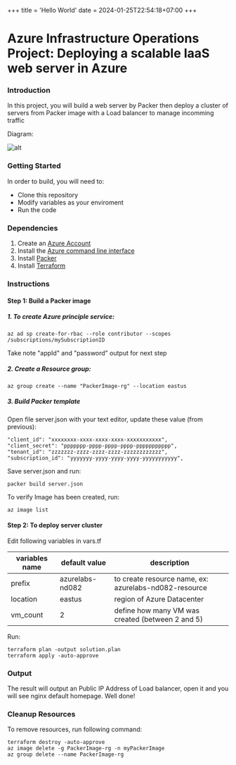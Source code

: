 +++
title = 'Hello World'
date = 2024-01-25T22:54:18+07:00
+++
# Azure Infrastructure Operations Project: Deploying a scalable IaaS web server in Azure

### Introduction
In this project, you will build a web server by Packer then deploy a cluster of servers from Packer image with a Load balancer to manage incomming traffic

Diagram:

![alt](/project-1.jpg)

### Getting Started
In order to build, you will need to:
* Clone this repository
* Modify variables as your enviroment
* Run the code

### Dependencies
1. Create an [Azure Account](https://portal.azure.com) 
2. Install the [Azure command line interface](https://docs.microsoft.com/en-us/cli/azure/install-azure-cli?view=azure-cli-latest)
3. Install [Packer](https://www.packer.io/downloads)
4. Install [Terraform](https://www.terraform.io/downloads.html)

### Instructions
#### Step 1: Build a Packer image

##### 1. To create Azure principle service:
```
az ad sp create-for-rbac --role contributor --scopes /subscriptions/mySubscriptionID
```
Take note "appId" and "password" output for next step

##### 2. Create a Resource group:
```
az group create --name "PackerImage-rg" --location eastus
```

##### 3. Build Packer template

Open file server.json with your text editor, update these value (from previous):
```
"client_id": "xxxxxxxx-xxxx-xxxx-xxxx-xxxxxxxxxxx",
"client_secret": "ppppppp-pppp-pppp-pppp-ppppppppppp",
"tenant_id": "zzzzzzz-zzzz-zzzz-zzzz-zzzzzzzzzzzz",
"subscription_id": "yyyyyyy-yyyy-yyyy-yyyy-yyyyyyyyyyy",
```
Save server.json and run:
```
packer build server.json
```
To verify Image has been created, run:
```
az image list
```

#### Step 2: To deploy server cluster

Edit following variables in vars.tf

| variables name | default value   | description                                           |
|----------------|-----------------|-------------------------------------------------------|
| prefix         | azurelabs-nd082 | to create resource name, ex: azurelabs-nd082-resource |
| location       | eastus          | region of Azure Datacenter                            |
| vm_count       | 2               | define how many VM was created (between 2 and 5)      |

Run:
```
terraform plan -output solution.plan
terraform apply -auto-approve
```
### Output
The result will output an Public IP Address of Load balancer, open it and you will see nginx default homepage. Well done!

### Cleanup Resources
To remove resources, run following command:
```
terraform destroy -auto-approve
az image delete -g PackerImage-rg -n myPackerImage
az group delete --name PackerImage-rg
```